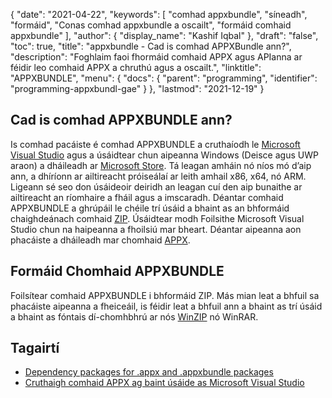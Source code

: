 {
  "date": "2021-04-22",
  "keywords": [
"comhad appxbundle",
"síneadh",
"formáid",
"Conas comhad appxbundle a oscailt",
"formáid comhaid appxbundle"
],
  "author": {
    "display_name": "Kashif Iqbal"
},
  "draft": "false",
  "toc": true,
  "title": "appxbundle - Cad is comhad APPXBundle ann?",
  "description": "Foghlaim faoi fhormáid comhaid APPX agus APIanna ar féidir leo comhaid APPX a chruthú agus a oscailt.",
  "linktitle": "APPXBUNDLE",
  "menu": {
    "docs": {
      "parent": "programming",
      "identifier": "programming-appxbundl-gae"
}
},
  "lastmod": "2021-12-19"
}

## Cad is comhad APPXBUNDLE ann?

Is comhad pacáiste é comhad APPXBUNDLE a cruthaíodh le [Microsoft Visual Studio](https://visualstudio.microsoft.com/) agus a úsáidtear chun aipeanna Windows (Deisce agus UWP araon) a dháileadh ar [Microsoft Store](https://apps.microsoft.com/store/apps). Tá leagan amháin nó níos mó d’aip ann, a dhíríonn ar ailtireacht próiseálaí ar leith amhail x86, x64, nó ARM. Ligeann sé seo don úsáideoir deiridh an leagan cuí den aip bunaithe ar ailtireacht an ríomhaire a fháil agus a imscaradh. Déantar comhaid APPXBUNDLE a ghrúpáil le chéile trí úsáid a bhaint as an bhformáid chaighdeánach comhaid [ZIP](/compression/zip/). Úsáidtear modh Foilsithe Microsoft Visual Studio chun na haipeanna a fhoilsiú mar bheart. Déantar aipeanna aon phacáiste a dháileadh mar chomhaid [APPX](/programming/appx/).

## Formáid Chomhaid APPXBUNDLE

Foilsítear comhaid APPXBUNDLE i bhformáid ZIP. Más mian leat a bhfuil sa phacáiste aipeanna a fheiceáil, is féidir leat a bhfuil ann a bhaint as trí úsáid a bhaint as fóntais dí-chomhbhrú ar nós [WinZIP](https://www.winzip.com/en/) nó WinRAR.

## Tagairtí

 * [Dependency packages for .appx and .appxbundle packages](https://www.ibm.com/docs/en/maas360?topic=catalog-dependency-packages-appx-appxbundle-packages)
 * [Cruthaigh comhaid APPX ag baint úsáide as Microsoft Visual Studio]( https://learn.microsoft.com/en-us/windows/msix/desktop/vs-package-overview)

